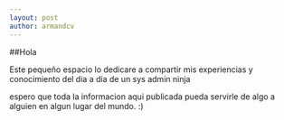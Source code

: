 ```yaml
---
layout: post
author: armandcv
---
```


##Hola 

Este pequeño espacio lo dedicare a compartir mis experiencias y conocimiento del dia a dia de un sys admin ninja 

espero que toda la informacion aqui publicada pueda servirle de algo a alguien en algun lugar del mundo. :)